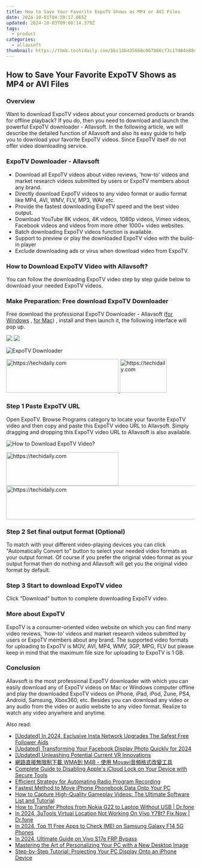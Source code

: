 ```yaml
---
title: How to Save Your Favorite ExpoTV Shows as MP4 or AVI Files
date: 2024-10-01T04:59:17.065Z
updated: 2024-10-03T09:08:14.379Z
tags:
  - product
categories:
  - allavsoft
thumbnail: https://thmb.techidaily.com/bbc14b435660c967866cf3c17d84e88db2c1688390de1d8678d61e0a94d5c4d0.png
---
```


## How to Save Your Favorite ExpoTV Shows as MP4 or AVI Files

### Overview

Want to download ExpoTV videos about your concerned products or brands for offline playback? If you do, then you need to download and launch the powerful ExpoTV downloader - Allavsoft. In the following article, we will describe the detailed function of Allavsoft and also its easy guide to help you to download your favorite ExpoTV videos. Since ExpoTV itself do not offer video downloading service.

### ExpoTV Downloader - Allavsoft

* Download all ExpoTV videos about video reviews, 'how-to' videos and market research videos submitted by users or ExpoTV members about any brand.
* Directly download ExpoTV videos to any video format or audio format like MP4, AVI, WMV, FLV, MP3, WAV etc.
* Provide the fastest downloading ExpoTV speed and the best video output.
* Download YouTube 8K videos, 4K videos, 1080p videos, Vimeo videos, Facebook videos and videos from more other 1000+ video websites.
* Batch downloading ExpoTV videos function is available.
* Support to preview or play the downloaded ExpoTV video with the build-in player
* Exclude downloading ads or virus when download video from ExpoTV.

### How to Download ExpoTV Video with Allavsoft?

You can follow the downloading ExpoTV video step by step guide below to download your needed ExpoTV videos.

### Make Preparation: Free download ExpoTV Downloader

Free download the professional ExpoTV Downloader - Allavsoft ([for Windows](https://tools.techidaily.com/allavsoft/products/) , [for Mac](https://tools.techidaily.com/allavsoft/products/)) , install and then launch it, the following interface will pop up.

[![](https://www.allavsoft.com/how-to/../images/how-to/free-download-win.jpg)](https://tools.techidaily.com/allavsoft/products/) [![](https://www.allavsoft.com/how-to/../images/how-to/free-download-mac.jpg)](https://tools.techidaily.com/allavsoft/products/)

![ExpoTV Downloader](https://www.allavsoft.com/how-to/../images/allavsoft/screen-shot-600.jpg)

<!-- affiliate ads begin -->
<a href="https://aligracehair.sjv.io/c/5597632/1880927/19272" target="_top" id="1880927">
  <img src="//a.impactradius-go.com/display-ad/19272-1880927" border="0" alt="https://techidaily.com" width="300" height="90"/>
</a>
<img height="0" width="0" src="https://aligracehair.sjv.io/i/5597632/1880927/19272" style="position:absolute;visibility:hidden;" border="0" />
<!-- affiliate ads end -->

<!-- affiliate ads begin -->
<a href="https://aligracehair.sjv.io/c/5597632/2135395/19272" target="_top" id="2135395">
  <img src="//a.impactradius-go.com/display-ad/19272-2135395" border="0" alt="https://techidaily.com" width="125" height="90"/>
</a>
<img height="0" width="0" src="https://aligracehair.sjv.io/i/5597632/2135395/19272" style="position:absolute;visibility:hidden;" border="0" />
<!-- affiliate ads end -->

### Step 1 Paste ExpoTV URL

Open ExpoTV. Browse Programs category to locate your favorite ExpoTV video and then copy and paste this ExpoTV video URL to Allavsoft. Simply dragging and dropping this ExpoTV video URL to Allavsoft is also available.

![How to Download ExpoTV Video?](https://www.allavsoft.com/how-to/../images/how-to/download-rtmp-video/download-rtmp-video.jpg)

<!-- affiliate ads begin -->
<a href="https://laganoo.pxf.io/c/5597632/1484945/16446" target="_top" id="1484945">
  <img src="//a.impactradius-go.com/display-ad/16446-1484945" border="0" alt="https://techidaily.com" width="300" height="90"/>
</a>
<img height="0" width="0" src="https://laganoo.pxf.io/i/5597632/1484945/16446" style="position:absolute;visibility:hidden;" border="0" />
<!-- affiliate ads end -->

<!-- affiliate ads begin -->
<a href="https://appsumo.8odi.net/c/5597632/2118325/7443" target="_top" id="2118325">
  <img src="//a.impactradius-go.com/display-ad/7443-2118325" border="0" alt="https://techidaily.com" width="728" height="90"/>
</a>
<img height="0" width="0" src="https://appsumo.8odi.net/i/5597632/2118325/7443" style="position:absolute;visibility:hidden;" border="0" />
<!-- affiliate ads end -->

### Step 2 Set final output format (Optional)

To match with your different video-playing devices you can click "Automatically Convert to" button to select your needed video formats as your output format. Of course if you prefer the original video format as your output format then do nothing and Allavsoft will get you the original video format by default.

### Step 3 Start to download ExpoTV video

Click "Download" button to complete downloading ExpoTV video.

### More about ExpoTV

ExpoTV is a consumer-oriented video website on which you can find many video reviews, 'how-to' videos and market research videos submitted by users or ExpoTV members about any brand. The supported video formats for uploading to ExpoTV is MOV, AVI, MP4, WMV, 3GP, MPG, FLV but please keep in mind that the maximum file size for uploading to ExpoTV is 1 GB.

### Conclusion

Allavsoft is the most professional ExpoTV downloader with which you can easily download any of ExpoTV videos on Mac or Windows computer offline and play the downloaded ExpoTV videos on iPhone, iPad, iPod, Zune, PS4, Android, Samsung, Xbox360, etc. Besides you can download any video or any audio from the video or audio website to any video format. Realize to watch any video anywhere and anytime.

<ins class="adsbygoogle"
     style="display:block"
     data-ad-format="autorelaxed"
     data-ad-client="ca-pub-7571918770474297"
     data-ad-slot="1223367746"></ins>

<ins class="adsbygoogle"
     style="display:block"
     data-ad-client="ca-pub-7571918770474297"
     data-ad-slot="8358498916"
     data-ad-format="auto"
     data-full-width-responsive="true"></ins>

<span class="atpl-alsoreadstyle">Also read:</span>
<div><ul>
<li><a href="https://instagram-videos.techidaily.com/updated-in-2024-exclusive-insta-network-upgrades-the-safest-free-follower-aids/"><u>[Updated] In 2024, Exclusive Insta Network Upgrades The Safest Free Follower Aids</u></a></li>
<li><a href="https://facebook-videos.techidaily.com/updated-transforming-your-facebook-display-photo-quickly-for-2024/"><u>[Updated] Transforming Your Facebook Display Photo Quickly for 2024</u></a></li>
<li><a href="https://some-skills.techidaily.com/updated-unleashing-potential-current-vr-innovations/"><u>[Updated] Unleashing Potential Current VR Innovations</u></a></li>
<li><a href="https://vp-tips.techidaily.com/wma-m4b-movavi/"><u>網路直接無限制下載 WMA到 M4B - 使用 Movavi音頻格式改變工具</u></a></li>
<li><a href="https://discover-forum.techidaily.com/complete-guide-to-disabling-apples-icloud-lock-on-your-device-with-secure-tools/"><u>Complete Guide to Disabling Apple's iCloud Lock on Your Device with Secure Tools</u></a></li>
<li><a href="https://discover-forum.techidaily.com/efficient-strategy-for-automating-radio-program-recording/"><u>Efficient Strategy for Automating Radio Program Recording</u></a></li>
<li><a href="https://discover-forum.techidaily.com/fastest-method-to-move-iphone-phonebook-data-onto-your-pc/"><u>Fastest Method to Move iPhone Phonebook Data Onto Your PC</u></a></li>
<li><a href="https://discover-forum.techidaily.com/how-to-capture-high-quality-gameplay-videos-the-ultimate-software-list-and-tutorial/"><u>How to Capture High-Quality Gameplay Videos: The Ultimate Software List and Tutorial</u></a></li>
<li><a href="https://android-transfer.techidaily.com/how-to-transfer-photos-from-nokia-g22-to-laptop-without-usb-drfone-by-drfone-transfer-from-android-transfer-from-android/"><u>How to Transfer Photos from Nokia G22 to Laptop Without USB | Dr.fone</u></a></li>
<li><a href="https://change-location.techidaily.com/in-2024-3utools-virtual-location-not-working-on-vivo-y78t-fix-now-drfone-by-drfone-virtual-android/"><u>In 2024, 3uTools Virtual Location Not Working On Vivo Y78t? Fix Now | Dr.fone</u></a></li>
<li><a href="https://sim-unlock.techidaily.com/in-2024-top-11-free-apps-to-check-imei-on-samsung-galaxy-f14-5g-phones-by-drfone-android/"><u>In 2024, Top 11 Free Apps to Check IMEI on Samsung Galaxy F14 5G Phones</u></a></li>
<li><a href="https://bypass-frp.techidaily.com/in-2024-ultimate-guide-on-vivo-s17e-frp-bypass-by-drfone-android/"><u>In 2024, Ultimate Guide on Vivo S17e FRP Bypass</u></a></li>
<li><a href="https://discover-forum.techidaily.com/mastering-the-art-of-personalizing-your-pc-with-a-new-desktop-image/"><u>Mastering the Art of Personalizing Your PC with a New Desktop Image</u></a></li>
<li><a href="https://discover-forum.techidaily.com/step-by-step-tutorial-projecting-your-pc-display-onto-an-iphone-device/"><u>Step-by-Step Tutorial: Projecting Your PC Display Onto an iPhone Device</u></a></li>
</ul></div>

